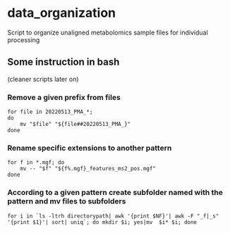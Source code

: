 # data_organization
Script to organize unaligned metabolomics sample files for individual processing


## Some instruction in bash 
(cleaner scripts later on)

### Remove a given prefix from files

```
for file in 20220513_PMA_*;
do
    mv "$file" "${file##20220513_PMA_}"
done
```

### Rename specific extensions to another pattern

```
for f in *.mgf; do 
    mv -- "$f" "${f%.mgf}_features_ms2_pos.mgf"
done
```

### According to a given pattern create subfolder named with the pattern and mv files to subfolders

```
for i in `ls -ltrh directorypath| awk '{print $NF}'| awk -F "_f|_s" '{print $1}'| sort| uniq`; do mkdir $i; yes|mv  $i* $i; done
```

